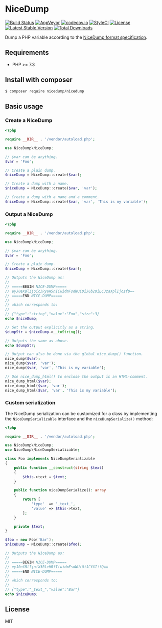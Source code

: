 # NiceDump

[![Build Status](https://travis-ci.org/themichaelhall/nicedump.svg?branch=master)](https://travis-ci.org/themichaelhall/nicedump)
[![AppVeyor](https://ci.appveyor.com/api/projects/status/github/themichaelhall/nicedump?branch=master&svg=true)](https://ci.appveyor.com/project/themichaelhall/nicedump/branch/master)
[![codecov.io](https://codecov.io/gh/themichaelhall/nicedump/coverage.svg?branch=master)](https://codecov.io/gh/themichaelhall/nicedump?branch=master)
[![StyleCI](https://styleci.io/repos/163510400/shield?style=flat&branch=master)](https://styleci.io/repos/163510400)
[![License](https://poser.pugx.org/nicedump/nicedump/license)](https://packagist.org/packages/nicedump/nicedump)
[![Latest Stable Version](https://poser.pugx.org/nicedump/nicedump/v/stable)](https://packagist.org/packages/nicedump/nicedump)
[![Total Downloads](https://poser.pugx.org/nicedump/nicedump/downloads)](https://packagist.org/packages/nicedump/nicedump)

Dump a PHP variable according to the [NiceDump format specification](https://nicedump.net/).

## Requirements

- PHP >= 7.3

## Install with composer

``` bash
$ composer require nicedump/nicedump
```

## Basic usage

### Create a NiceDump

``` php
<?php

require __DIR__ . '/vendor/autoload.php';

use NiceDump\NiceDump;

// $var can be anything.
$var = 'Foo';

// Create a plain dump.
$niceDump = NiceDump::create($var);

// Create a dump with a name.
$niceDump = NiceDump::create($var, 'var');

// Create a dump with a name and a comment.
$niceDump = NiceDump::create($var, 'var', 'This is my variable');
```

### Output a NiceDump

``` php
<?php

require __DIR__ . '/vendor/autoload.php';

use NiceDump\NiceDump;

// $var can be anything.
$var = 'Foo';

// Create a plain dump.
$niceDump = NiceDump::create($var);

// Outputs the NiceDump as:
//
// =====BEGIN NICE-DUMP=====
// eyJ0eXBlIjoic3RyaW5nIiwidmFsdWUiOiJGb28iLCJzaXplIjozfQ==
// =====END NICE-DUMP=====
//
// which corresponds to:
//
// {"type":"string","value":"Foo","size":3}
echo $niceDump;

// Get the output explicitly as a string.
$dumpStr = $niceDump->__toString();

// Outputs the same as above.
echo $dumpStr;

// Output can also be done via the global nice_dump() function.
nice_dump($var);
nice_dump($var, 'var');
nice_dump($var, 'var', 'This is my variable');

// Use nice_dump_html() to enclose the output in an HTML-comment.
nice_dump_html($var);
nice_dump_html($var, 'var');
nice_dump_html($var, 'var', 'This is my variable');
```

### Custom serialization

The NiceDump serialization can be customized for a class by implementing the ```NiceDumpSerializable``` interface and the ```niceDumpSerialize()``` method:

``` php
<?php

require __DIR__ . '/vendor/autoload.php';

use NiceDump\NiceDump;
use NiceDump\NiceDumpSerializable;

class Foo implements NiceDumpSerializable
{
    public function __construct(string $text)
    {
        $this->text = $text;
    }

    public function niceDumpSerialize(): array
    {
        return [
            'type'  => '_text_',
            'value' => $this->text,
        ];
    }

    private $text;
}

$foo = new Foo('Bar');
$niceDump = NiceDump::create($foo);

// Outputs the NiceDump as:
//
// =====BEGIN NICE-DUMP=====
// eyJ0eXBlIjoiX3RleHRfIiwidmFsdWUiOiJCYXIifQ==
// =====END NICE-DUMP=====
//
// which corresponds to:
//
// {"type":"_text_","value":"Bar"}
echo $niceDump;
```

## License

MIT
